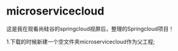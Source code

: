 # microservicecloud
这是我在观看尚硅谷的springcloud视屏后，整理的Springcloud项目！

1.下载的时候新建一个空文件夹microservicecloud作为父工程;
